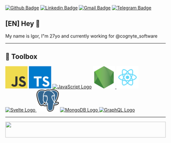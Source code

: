 [![Github Badge](https://img.shields.io/badge/-Github-000?style=flat-square&logo=Github&logoColor=white&link=https://github.com/igorjm)](https://github.com/igorjm)
[![Linkedin Badge](https://img.shields.io/badge/-LinkedIn-blue?style=flat-square&logo=Linkedin&logoColor=white&link=https://www.linkedin.com/in/igorjm/)](https://www.linkedin.com/in/igorjm/)
[![Gmail Badge](https://img.shields.io/badge/-Gmail-c14438?style=flat-square&logo=Gmail&logoColor=white&link=mailto:igorjmelo4@gmail.com)](mailto:igorjmelo4@gmail.com)
[![Telegram Badge](https://img.shields.io/badge/-Telegram-1ca0f1?style=flat-square&labelColor=1ca0f1&logo=telegram&logoColor=white&link=https://t.me/igorjm2/)](https://t.me/igorjm2/)

## [EN] Hey 👋

My name is Igor, I"m 27yo and currently working for @cognyte_software

<!-- , I'm Igor!   -->

<!-- ![visitors](https://visitor-badge.glitch.me/badge?page_id=igorjm&left_color=green&right_color=red)  -->

---

## 🧰 Toolbox
<div>
<!--  <kbd> -->
<a href="https://www.javascript.com/">
<img src="https://raw.githubusercontent.com/github/explore/80688e429a7d4ef2fca1e82350fe8e3517d3494d/topics/javascript/javascript.png" alt="JavaScript Logo" width="70" height="70"/></a> 
 <a href="https://www.typescriptlang.org/"><img src="https://raw.githubusercontent.com/github/explore/80688e429a7d4ef2fca1e82350fe8e3517d3494d/topics/typescript/typescript.png" alt="TypeScript Logo" width="70" height="70"/></a> 
<a href="https://www.java.com/pt-BR/">
<img src="https://bk.ibxk.com.br/2013/10/16/16170722149.jpg" alt="JavaScript Logo" width="70" height="70"/></a> 
<a href="https://nodejs.dev/">
<img src="https://raw.githubusercontent.com/github/explore/80688e429a7d4ef2fca1e82350fe8e3517d3494d/topics/nodejs/nodejs.png" alt="Node Logo" width="70" height="70"/> </a>
<!--   </kbd> -->
  <a href="https://reactjs.org/"> <img src="https://raw.githubusercontent.com/github/explore/80688e429a7d4ef2fca1e82350fe8e3517d3494d/topics/react/react.png" alt="React Logo" width="70" height="70"/>  </a>
 <a href="https://angular.io/">
  <img src="https://upload.wikimedia.org/wikipedia/commons/thumb/c/cf/Angular_full_color_logo.svg/240px-Angular_full_color_logo.svg.png" alt="Svelte Logo" width="70" height="70"/>
 </a>
  <a href="https://www.postgresql.org/">   <img src="https://raw.githubusercontent.com/github/explore/80688e429a7d4ef2fca1e82350fe8e3517d3494d/topics/postgresql/postgresql.png" alt="Postgres Logo" width="70" height="70"/></a>
  <a href="https://www.mongodb.com/">  <img src="https://res.cloudinary.com/crunchbase-production/image/upload/c_lpad,h_170,w_170,f_auto,b_white,q_auto:eco,dpr_1/erkxwhl1gd48xfhe2yld" alt="MongoDB Logo" width="70" height="70"/> </a>
  <a href="https://graphql.org/">  <img src="https://upload.wikimedia.org/wikipedia/commons/thumb/1/17/GraphQL_Logo.svg/2048px-GraphQL_Logo.svg.png" alt="GraphQL Logo" width="70" height="70"/> </a>


---


<!-- ![Igor's GitHub stats](https://github-readme-stats.vercel.app/api?username=igorjm&count_private=true&show_icons=true&hide=stars,issues&include_all_commits) -->

<!-- ![Visitor Count](https://profile-counter.glitch.me/{igorjm}/count.svg) -->
<!-- [![trophy](https://github-profile-trophy.vercel.app/?username=igorjm)](https://github.com/ryo-ma/github-profile-trophy) -->

<img src="https://raw.githubusercontent.com/matfantinel/matfantinel/master/waves.svg" width="100%" height="50px">



<!--
**igorjm/igorjm ** is a ✨ _special_ ✨ repository because its `README.md` (this file) appears on your GitHub profile.

Here are some ideas to get you started:

- 🔭 I’m currently working on ...
- 🌱 I’m currently learning ...
- 👯 I’m looking to collaborate on ...
- 🤔 I’m looking for help with ...
- 💬 Ask me about ...
- 📫 How to reach me: ...
- 😄 Pronouns: ...
- ⚡ Fun fact: ...
-->


<!--
## 📫 Entre em contato

- 🐦 Meu Twitter [@igoorjm](https://twitter.com/igoorjm)
- 💬 Vamos bater um papo no [Telegram](https://t.me/igorjm2); ou
- 📧 Você pode me mandar um [email](mailto:igorjmelo4@gmail.com)
-->
